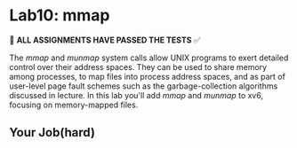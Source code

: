# Lab10: mmap

:penguin: **ALL ASSIGNMENTS HAVE PASSED THE TESTS** :white_check_mark:

The _mmap_ and _munmap_ system calls allow UNIX programs to exert detailed control over their address spaces. They can be used to share memory among processes, to map files into process address spaces, and as part of user-level page fault schemes such as the garbage-collection algorithms discussed in lecture. In this lab you'll add _mmap_ and _munmap_ to xv6, focusing on memory-mapped files.

## Your Job(hard)
